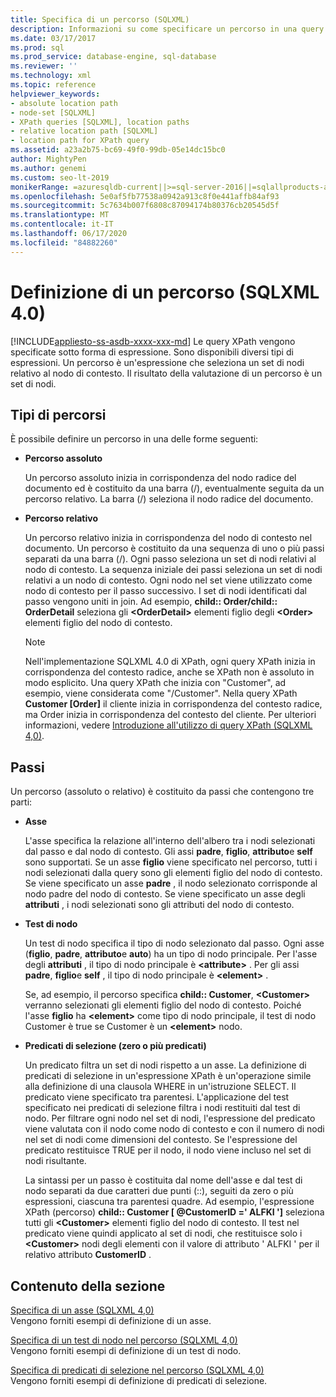 ```yaml
---
title: Specifica di un percorso (SQLXML)
description: Informazioni su come specificare un percorso in una query XPath di SQLXML 4,0 per selezionare un set di nodi relativo al nodo di contesto e generare un set di nodi.
ms.date: 03/17/2017
ms.prod: sql
ms.prod_service: database-engine, sql-database
ms.reviewer: ''
ms.technology: xml
ms.topic: reference
helpviewer_keywords:
- absolute location path
- node-set [SQLXML]
- XPath queries [SQLXML], location paths
- relative location path [SQLXML]
- location path for XPath query
ms.assetid: a23a2b75-bc69-49f0-99db-05e14dc15bc0
author: MightyPen
ms.author: genemi
ms.custom: seo-lt-2019
monikerRange: =azuresqldb-current||>=sql-server-2016||=sqlallproducts-allversions||>=sql-server-linux-2017||=azuresqldb-mi-current
ms.openlocfilehash: 5e0af5fb77538a0942a913c8f0e441affb84af93
ms.sourcegitcommit: 5c7634b007f6808c87094174b80376cb20545d5f
ms.translationtype: MT
ms.contentlocale: it-IT
ms.lasthandoff: 06/17/2020
ms.locfileid: "84882260"
---
```

# <a name="specifying-a-location-path-sqlxml-40"></a>Definizione di un percorso (SQLXML 4.0)
[!INCLUDE[appliesto-ss-asdb-xxxx-xxx-md](../../../includes/appliesto-ss-asdb-xxxx-xxx-md.md)]
  Le query XPath vengono specificate sotto forma di espressione. Sono disponibili diversi tipi di espressioni. Un percorso è un'espressione che seleziona un set di nodi relativo al nodo di contesto. Il risultato della valutazione di un percorso è un set di nodi.  
  
## <a name="types-of-location-paths"></a>Tipi di percorsi  
 È possibile definire un percorso in una delle forme seguenti:  
  
-   **Percorso assoluto**  
  
     Un percorso assoluto inizia in corrispondenza del nodo radice del documento ed è costituito da una barra (/), eventualmente seguita da un percorso relativo. La barra (/) seleziona il nodo radice del documento.  
  
-   **Percorso relativo**  
  
     Un percorso relativo inizia in corrispondenza del nodo di contesto nel documento. Un percorso è costituito da una sequenza di uno o più passi separati da una barra (/). Ogni passo seleziona un set di nodi relativi al nodo di contesto. La sequenza iniziale dei passi seleziona un set di nodi relativi a un nodo di contesto. Ogni nodo nel set viene utilizzato come nodo di contesto per il passo successivo. I set di nodi identificati dal passo vengono uniti in join. Ad esempio, **child:: Order/child:: OrderDetail** seleziona gli **\<OrderDetail>** elementi figlio degli **\<Order>** elementi figlio del nodo di contesto.  
  
    > [!NOTE]  
    >  Nell'implementazione SQLXML 4.0 di XPath, ogni query XPath inizia in corrispondenza del contesto radice, anche se XPath non è assoluto in modo esplicito. Una query XPath che inizia con "Customer", ad esempio, viene considerata come "/Customer". Nella query XPath **Customer [Order]** il cliente inizia in corrispondenza del contesto radice, ma Order inizia in corrispondenza del contesto del cliente. Per ulteriori informazioni, vedere [Introduzione all'utilizzo di query XPath &#40;SQLXML 4,0&#41;](../../../relational-databases/sqlxml-annotated-xsd-schemas-xpath-queries/introduction-to-using-xpath-queries-sqlxml-4-0.md).  
  
## <a name="location-steps"></a>Passi  
 Un percorso (assoluto o relativo) è costituito da passi che contengono tre parti:  
  
-   **Asse**  
  
     L'asse specifica la relazione all'interno dell'albero tra i nodi selezionati dal passo e dal nodo di contesto. Gli assi **padre**, **figlio**, **attributo**e **self** sono supportati. Se un asse **figlio** viene specificato nel percorso, tutti i nodi selezionati dalla query sono gli elementi figlio del nodo di contesto. Se viene specificato un asse **padre** , il nodo selezionato corrisponde al nodo padre del nodo di contesto. Se viene specificato un asse degli **attributi** , i nodi selezionati sono gli attributi del nodo di contesto.  
  
-   **Test di nodo**  
  
     Un test di nodo specifica il tipo di nodo selezionato dal passo. Ogni asse (**figlio**, **padre**, **attributo**e **auto**) ha un tipo di nodo principale. Per l'asse degli **attributi** , il tipo di nodo principale è **\<attribute>** . Per gli assi **padre**, **figlio**e **self** , il tipo di nodo principale è **\<element>** .  
  
     Se, ad esempio, il percorso specifica **child:: Customer**, **\<Customer>** verranno selezionati gli elementi figlio del nodo di contesto. Poiché l'asse **figlio** ha **\<element>** come tipo di nodo principale, il test di nodo Customer è true se Customer è un **\<element>** nodo.  
  
-   **Predicati di selezione (zero o più predicati)**  
  
     Un predicato filtra un set di nodi rispetto a un asse. La definizione di predicati di selezione in un'espressione XPath è un'operazione simile alla definizione di una clausola WHERE in un'istruzione SELECT. Il predicato viene specificato tra parentesi. L'applicazione del test specificato nei predicati di selezione filtra i nodi restituiti dal test di nodo. Per filtrare ogni nodo nel set di nodi, l'espressione del predicato viene valutata con il nodo come nodo di contesto e con il numero di nodi nel set di nodi come dimensioni del contesto. Se l'espressione del predicato restituisce TRUE per il nodo, il nodo viene incluso nel set di nodi risultante.  
  
     La sintassi per un passo è costituita dal nome dell'asse e dal test di nodo separati da due caratteri due punti (::), seguiti da zero o più espressioni, ciascuna tra parentesi quadre. Ad esempio, l'espressione XPath (percorso) **child:: Customer [ @CustomerID =' ALFKI ']** seleziona tutti gli **\<Customer>** elementi figlio del nodo di contesto. Il test nel predicato viene quindi applicato al set di nodi, che restituisce solo i **\<Customer>** nodi degli elementi con il valore di attributo ' ALFKI ' per il relativo attributo **CustomerID** .  
  
## <a name="in-this-section"></a>Contenuto della sezione  
 [Specifica di un asse &#40;SQLXML 4,0&#41;](../../../relational-databases/sqlxml-annotated-xsd-schemas-xpath-queries/location-path/specifying-an-axis-sqlxml-4-0.md)  
 Vengono forniti esempi di definizione di un asse.  
  
 [Specifica di un test di nodo nel percorso &#40;SQLXML 4,0&#41;](../../../relational-databases/sqlxml-annotated-xsd-schemas-xpath-queries/location-path/specifying-a-node-test-in-the-location-path-sqlxml-4-0.md)  
 Vengono forniti esempi di definizione di un test di nodo.  
  
 [Specifica di predicati di selezione nel percorso &#40;SQLXML 4,0&#41;](../../../relational-databases/sqlxml-annotated-xsd-schemas-xpath-queries/location-path/specifying-selection-predicates-in-the-location-path-sqlxml-4-0.md)  
 Vengono forniti esempi di definizione di predicati di selezione.  
  
  
